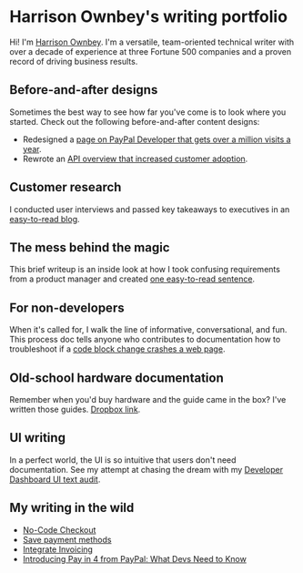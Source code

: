 # Harrison Ownbey's writing portfolio

Hi! I'm [Harrison Ownbey](https://www.linkedin.com/in/harrisonownbey/). I'm a versatile, team-oriented technical writer with over a decade of experience at three Fortune 500 companies and a proven record of driving business results.

## Before-and-after designs

Sometimes the best way to see how far you've come is to look where you started. Check out the following before-and-after content designs:

* Redesigned a [page on PayPal Developer that gets over a million visits a year](https://github.com/hownbey/portfolio/blob/main/get-started-redesign.md).
* Rewrote an [API overview that increased customer adoption](https://github.com/hownbey/portfolio/blob/main/api-rewrite.md).

## Customer research

I conducted user interviews and passed key takeaways to executives in an [easy-to-read blog](https://github.com/hownbey/portfolio/blob/main/customer-interview-writeup.md).

## The mess behind the magic

This brief writeup is an inside look at how I took confusing requirements from a product manager and created [one easy-to-read sentence](https://github.com/hownbey/portfolio/blob/main/one-sentence.md).

## For non-developers

When it's called for, I walk the line of informative, conversational, and fun. This process doc tells anyone who contributes to documentation how to troubleshoot if a [code block change crashes a web page](https://github.com/hownbey/portfolio/blob/main/code-block-troubleshooting.md).

## Old-school hardware documentation

Remember when you'd buy hardware and the guide came in the box? I've written those guides. [Dropbox link](https://www.dropbox.com/scl/fi/l9dnbc7sdddg3cnype8ph/9033_GSG.pdf?rlkey=nuqa5cclok00js70i0cnu9anh&dl=0).

## UI writing

In a perfect world, the UI is so intuitive that users don't need documentation. See my attempt at chasing the dream with my [Developer Dashboard UI text audit](https://github.com/hownbey/portfolio/blob/main/ui-audit.md).

## My writing in the wild

* [No-Code Checkout](https://developer.paypal.com/docs/checkout/copy-paste/)
* [Save payment methods](https://developer.paypal.com/docs/checkout/save-payment-methods/)
* [Integrate Invoicing](https://developer.paypal.com/docs/invoicing/integrate/)
* [Introducing Pay in 4 from PayPal: What Devs Need to Know](https://medium.com/paypal-tech/introducing-pay-in-4-from-paypal-heres-what-devs-need-to-know-12287bd362c1)
